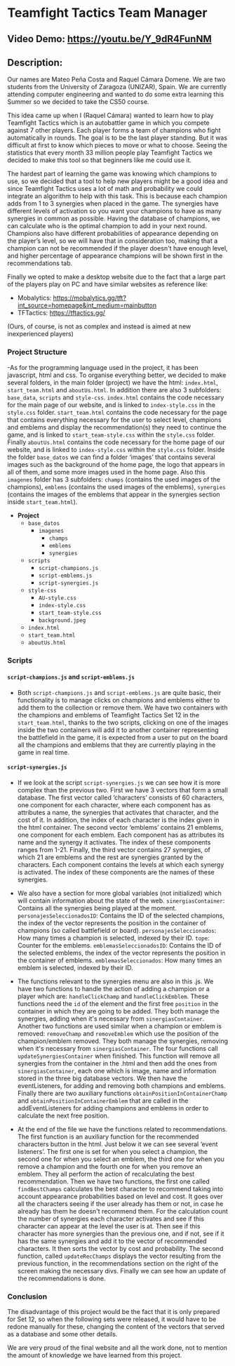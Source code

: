 # Teamfight Tactics Team Manager
## Video Demo: https://youtu.be/Y_9dR4FunNM
## Description: 

Our names are Mateo Peña Costa and Raquel Cámara Domene. We are two students from the University of Zaragoza (UNIZAR), Spain. We are currently attending computer engineering and wanted to do some extra learning this Summer so we decided to take the CS50 course.


This idea came up when I (Raquel Cámara) wanted to learn how to play Teamfight Tactics which is an autobattler game in which you compete against 7 other players. Each player forms a team of champions who fight automatically in rounds. The goal is to be the last player standing. But it was difficult at first to know which pieces to move or what to choose. Seeing the statistics that every month 33 million people play Teamfight Tactics we decided to make this tool so that beginners like me could use it.

The hardest part of learning the game was knowing which champions to use, so we decided that a tool to help new players might be a good idea and since Teamfight Tactics uses a lot of math and probability we could integrate an algorithm to help with this task.
This is because each champion adds from 1 to 3 synergies when placed in the game. The synergies have different levels of activation so you want your champions to have as many synergies in common as possible. Having the database of champions, we can calculate who is the optimal champion to add in your next round.
Champions also have different probabilities of appearance depending on the player’s level, so we will have that in consideration too, making that a champion can not be recommended if the player doesn't have enough level, and higher percentage of appearance champions will be shown first in the recommendations tab.

Finally we opted to make a desktop website due to the fact that a large part of the players play on PC and have similar websites as reference like:
- Mobalytics: https://mobalytics.gg/tft?int_source=homepage&int_medium=mainbutton
- TFTactics: https://tftactics.gg/

(Ours, of course, is not as complex and instead is aimed at new inexperienced players)

### Project Structure

-As for the programming language used in the project, it has been javascript, html and css. To organise everything better, we decided to make several folders, in the main folder (project) we have the html: `index.html`, `start_team.html` and `aboutUs.html`. In addition there are also 3 subfolders: `base_data`, `scripts` and `style-css`.  `index.html` contains the code necessary for the main page of our website, and is linked to `index-style.css` in the `style.css` folder. `start_team.html` contains the code necessary for the page that contains everything necessary for the user to select level, champions and emblems and display the recommendation(s) they need to continue the game, and is linked to `start_team-style.css` within the `style.css` folder. Finally `aboutUs.html` contains the code necessary for the home page of our website, and is linked to `index-style.css` within the `style.css` folder.
Inside the folder `base_datos` we can find a folder ‘images’ that contains several images such as the background of the home page, the logo that appears in all of them, and some more images used in the home page. Also this `imagenes` folder has 3 subfolders: `champs` (contains the used images of the champions), `emblems` (contains the used images of the emblems), `synergies` (contains the images of the emblems that appear in the synergies section inside `start_team.html`).


- **Project**
	- `base_datos`
		- `imagenes`
	  		- `champs`
	  		- `emblems`
	  		- `synergies`
	- `scripts`
		- `script-champions.js`
		- `script-emblems.js`
		- `script-synergies.js`
	- `style-css`
		- `AU-style.css`
		- `index-style.css`
		- `start_team-style.css`
		- `background.jpeg`
	- `index.html`
	- `start_team.html`
	- `aboutUs.html`


### Scripts

#### `script-champions.js` and `script-emblems.js`
- Both `script-champions.js` and `script-emblems.js` are quite basic, their functionality is to manage clicks on champions and emblems either to add them to the collection or remove them. We have two containers with the champions and emblems of Teamfight Tactics Set 12 in the `start_team.html`, thanks to the two scripts, clicking on one of the images inside the two containers will add it to another container representing the battlefield in the game, it is expected from a user to put on the board all the champions and emblems that they are currently playing in the game in real time.

#### `script-synergies.js`
- If we look at the script `script-synergies.js` we can see how it is more complex than the previous two. First we have 3 vectors that form a small database.
The first vector called ‘characters’ consists of 60 characters, one component for each character, where each component has as attributes a name, the synergies that activates that character, and the cost of it. In addition, the index of each character is the index given in the html container.
The second vector ‘emblems’ contains 21 emblems, one component for each emblem. Each component has as attributes its name and the synergy it activates. The index of these components ranges from 1-21.
Finally, the third vector contains 27 synergies, of which 21 are emblems and the rest are synergies granted by the characters. Each component contains the levels at which each synergy is activated. The index of these components are the names of these synergies.

- We also have a section for more global variables (not initialized) which will contain information about the state of the web.
`sinergiasContainer`: Contains all the synergies being played at the moment.
`personajesSeleccionadosID`: Contains the ID of the selected champions, the index of the vector represents the position in the container of champions (so called battlefield or board).
`personajesSeleccionados`: How many times a champion is selected, indexed by their ID.
`tope`: Counter for the emblems.
`emblemasSeleccionadosID`: Contains the ID of the selected emblems, the index of the vector represents the position in the container of emblems.
`emblemasSeleccionados`: How many times an emblem is selected, indexed by their ID.

- The functions relevant to the synergies menu are also in this .js.
We have two functions to handle the action of adding a champion or a player which are:
`handleClickChamp` and  `handleClickEmblem`. These functions need the `id` of the element and the first free `position` in the container in which they are going to be added. They both manage the synergies, adding when it's necessary from `sinergiasContainer`.
Another two functions are used similar when a champion or emblem is removed:
`removeChamp` and `removeEmblem` which use the position of the champion/emblem removed. They both manage the synergies, removing when it's necessary from `sinergiasContainer`.
The four functions call `updateSynergiesContainer` when finished. This function will remove all synergies from the container in the .html and then add the ones from `sinergiasContainer`, each one which is image, name and information stored in the three big database vectors.
We then have the eventListeners, for adding and removing both champions and emblems.
Finally there are two auxiliary functions `obtainPositionInContainerChamp` and `obtainPositionInContainerEmblem`  that are called in the addEventListeners for adding champions and emblems in order to calculate the next free position.

- At the end of the file we have the functions related to recommendations. The first function is an auxiliary function for the recommended characters button in the html. Just below it we can see several ‘event listeners’. The first one is set for when you select a champion, the second one for when you select an emblem, the third one for when you remove a champion and the fourth one for when you remove an emblem. They all perform the action of recalculating the best recommendation.
Then we have two functions, the first one called `findBestChamps` calculates the best character to recommend taking into account appearance probabilities based on level and cost. It goes over all the characters seeing if the user already has them or not, in case he already has them he doesn't recommend them. For the calculation count the number of synergies each character activates and see if this character can appear at the level the user is at. Then see if this character has more synergies than the previous one, and if not, see if it has the same synergies and add it to the vector of recommended characters. It then sorts the vector by cost and probability.
The second function, called `updateRecChamps` displays the vector resulting from the previous function, in the recommendations section on the right of the screen making the necessary divs.
Finally we can see how an update of the recommendations is done.

### Conclusion

The disadvantage of this project would be the fact that it is only prepared for Set 12, so when the following sets were released, it would have to be redone manually for these, changing the content of the vectors that served as a database and some other details.

We are very proud of the final website and all the work done, not to mention the amount of knowledge we have learned from this project.
